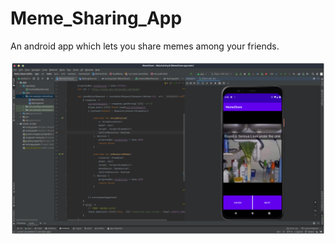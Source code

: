 # Meme_Sharing_App
An android app which lets you share memes among your friends.
</br>
</br>
![Meme Sharing App](https://github.com/Deepjyoti-Sarmah/Meme_Sharing_App/blob/main/images/memapp2.png?raw=true "Meme Sharing App")
